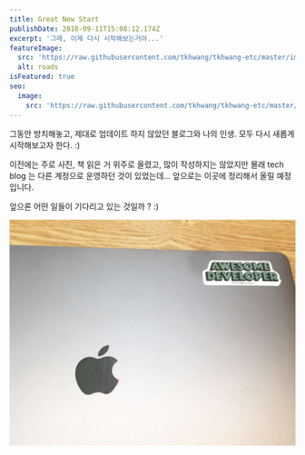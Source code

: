 ```yaml
---
title: Great New Start
publishDate: 2018-09-11T15:08:12.174Z
excerpt: '그래, 이제 다시 시작해보는거야...'
featureImage:
  src: 'https://raw.githubusercontent.com/tkhwang/tkhwang-etc/master/img/2020/04/photo-1477951233099-d2c5fbd878ee.jpeg'
  alt: roads
isFeatured: true
seo:
  image:
    src: 'https://raw.githubusercontent.com/tkhwang/tkhwang-etc/master/img/2020/04/photo-1477951233099-d2c5fbd878ee.jpeg'
---
```


<!-- ![feature image](https://raw.githubusercontent.com/tkhwang/tkhwang-etc/master/img/2020/04/photo-1477951233099-d2c5fbd878ee.jpeg) -->

그동안 방치해놓고, 제대로 업데이트 하지 않았던 블로그와 나의 인생. 모두 다시 새롭게 시작해보고자 한다. :)

이전에는 주로 사진, 책 읽은 거 위주로 올렸고, 많이 작성하지는 않았지만 몰래 tech blog 는 다른 계정으로 운영하던 것이 있었는데… 앞으로는 이곳에 정리해서 올릴 예정입니다.

앞으론 어떤 일들이 기다리고 있는 것일까 ? :)

![img](https://raw.githubusercontent.com/tkhwang/tkhwang-etc/master/img/2018/09/IMG_0398.png)
